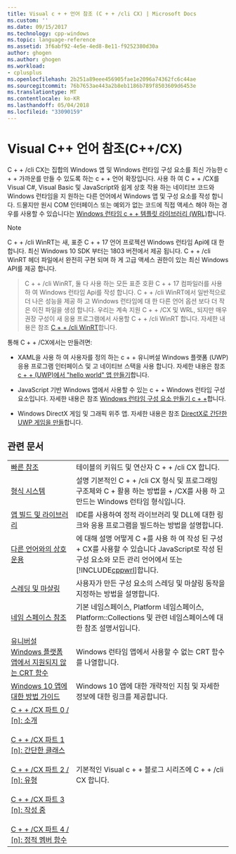 ```yaml
---
title: Visual c + + 언어 참조 (C + + /cli CX) | Microsoft Docs
ms.custom: ''
ms.date: 09/15/2017
ms.technology: cpp-windows
ms.topic: language-reference
ms.assetid: 3f6abf92-4e5e-4ed8-8e11-f9252380d30a
author: ghogen
ms.author: ghogen
ms.workload:
- cplusplus
ms.openlocfilehash: 2b251a89eee456905fae1e2096a74362fc6c44ae
ms.sourcegitcommit: 76b7653ae443a2b8eb1186b789f8503609d6453e
ms.translationtype: MT
ms.contentlocale: ko-KR
ms.lasthandoff: 05/04/2018
ms.locfileid: "33090159"
---
```

# <a name="visual-c-language-reference-ccx"></a>Visual C++ 언어 참조(C++/CX)

C + + /cli CX는 집합의 Windows 앱 및 Windows 런타임 구성 요소를 최신 가능한 c + + 가까운를 만들 수 있도록 하는 c + + 언어 확장입니다. 사용 하 여 C + + /CX를 Visual C#, Visual Basic 및 JavaScript와 쉽게 상호 작용 하는 네이티브 코드와 Windows 런타임을 지 원하는 다른 언어에서 Windows 앱 및 구성 요소를 작성 합니다. 드물지만 원시 COM 인터페이스 또는 예외가 없는 코드에 직접 액세스 해야 하는 경우를 사용할 수 있습니다는 [Windows 런타임 c + + 템플릿 라이브러리 (WRL)](../windows/windows-runtime-cpp-template-library-wrl.md)합니다.

> [!NOTE]
> C + + /cli WinRT는 새, 표준 C + + 17 언어 프로젝션 Windows 런타임 Api에 대 한 합니다. 최신 Windows 10 SDK 부터는 1803 버전에서 제공 됩니다. C + + /cli WinRT 헤더 파일에서 완전히 구현 되며 하 게 고급 액세스 권한이 있는 최신 Windows API를 제공 합니다.

> C + + /cli WinRT, 둘 다 사용 하는 모든 표준 호환 C + + 17 컴파일러를 사용 하 여 Windows 런타임 Api를 작성 합니다. C + + /cli WinRT에서 일반적으로 더 나은 성능을 제공 하 고 Windows 런타임에 대 한 다른 언어 옵션 보다 더 작은 이진 파일을 생성 합니다. 우리는 계속 지원 C + + /CX 및 WRL, 되지만 매우 권장 구성이 새 응용 프로그램에서 사용할 C + + /cli WinRT 합니다. 자세한 내용은 참조 [C + + /cli WinRT](https://docs.microsoft.com/windows/uwp/cpp-and-winrt-apis/index)합니다.


통해 C + + /CX에서는 만들려면:

- XAML을 사용 하 여 사용자를 정의 하는 c + + 유니버설 Windows 플랫폼 (UWP) 응용 프로그램 인터페이스 및 고 네이티브 스택을 사용 합니다. 자세한 내용은 참조 [c + + (UWP)에서 "hello world" 앱 만들기](/windows/uwp/get-started/create-a-basic-windows-10-app-in-cpp)합니다.

- JavaScript 기반 Windows 앱에서 사용할 수 있는 c + + Windows 런타임 구성 요소입니다. 자세한 내용은 참조 [Windows 런타임 구성 요소 만들기 c + +](/windows/uwp/winrt-components/creating-windows-runtime-components-in-cpp)합니다.

- Windows DirectX 게임 및 그래픽 위주 앱. 자세한 내용은 참조 [DirectX로 간단한 UWP 게임을 만들](/windows/uwp/gaming/tutorial--create-your-first-metro-style-directx-game)합니다.

## <a name="related-articles"></a>관련 문서

|||
|-|-|
|[빠른 참조](../cppcx/quick-reference-c-cx.md)|테이블의 키워드 및 연산자 C + + /cli CX 합니다.|
|[형식 시스템](../cppcx/type-system-c-cx.md)|설명 기본적인 C + + /cli CX 형식 및 프로그래밍 구조체와 C + 활용 하는 방법을 + /CX를 사용 하 고 만드는 Windows 런타임 형식입니다.|
|[앱 빌드 및 라이브러리](../cppcx/building-apps-and-libraries-c-cx.md)|IDE를 사용하여 정적 라이브러리 및 DLL에 대한 링크와 응용 프로그램을 빌드하는 방법을 설명합니다.|
|[다른 언어와의 상호 운용](../cppcx/interoperating-with-other-languages-c-cx.md)|에 대해 설명 어떻게 C +를 사용 하 여 작성 된 구성 + CX를 사용할 수 있습니다 JavaScript로 작성 된 구성 요소와 모든 관리 언어에서 또는 [!INCLUDE[cppwrl](../cppcx/includes/cppwrl-md.md)]합니다.|
|[스레딩 및 마샬링](../cppcx/threading-and-marshaling-c-cx.md)|사용자가 만든 구성 요소의 스레딩 및 마샬링 동작을 지정하는 방법을 설명합니다.|
|[네임 스페이스 참조](../cppcx/namespaces-reference-c-cx.md)|기본 네임스페이스, Platform 네임스페이스, Platform::Collections 및 관련 네임스페이스에 대한 참조 설명서입니다.|
|[유니버설 Windows 플랫폼 앱에서 지원되지 않는 CRT 함수](../cppcx/crt-functions-not-supported-in-universal-windows-platform-apps.md)|Windows 런타임 앱에서 사용할 수 없는 CRT 함수를 나열합니다.|
|[Windows 10 앱에 대한 방법 가이드](http://msdn.microsoft.com/library/windows/apps/xaml/mt244352.aspx)|Windows 10 앱에 대한 개략적인 지침 및 자세한 정보에 대한 링크를 제공합니다.|
|[C + + /CX 파트 0 / \[n\]: 소개](https://blogs.msdn.microsoft.com/vcblog/2012/08/29/ccx-part-0-of-n-an-introduction/)<br /><br />[C + + /CX 파트 1 \[n\]: 간단한 클래스](https://blogs.msdn.microsoft.com/vcblog/2012/09/05/ccx-part-1-of-n-a-simple-class/)<br /><br />[C + + /CX 파트 2 / \[n\]: 유형](https://blogs.msdn.microsoft.com/vcblog/2012/09/17/ccx-part-2-of-n-types-that-wear-hats/)<br /><br />[C + + /CX 파트 3 \[n\]: 작성 중](https://blogs.msdn.microsoft.com/vcblog/2012/10/05/ccx-part-3-of-n-under-construction/)<br /><br />[C + + /CX 파트 4 / \[n\]: 정적 멤버 함수](https://blogs.msdn.microsoft.com/vcblog/2012/10/19/ccx-part-4-of-n-static-member-functions/)|기본적인 Visual c + + 블로그 시리즈에 C + + /cli CX 합니다.|
